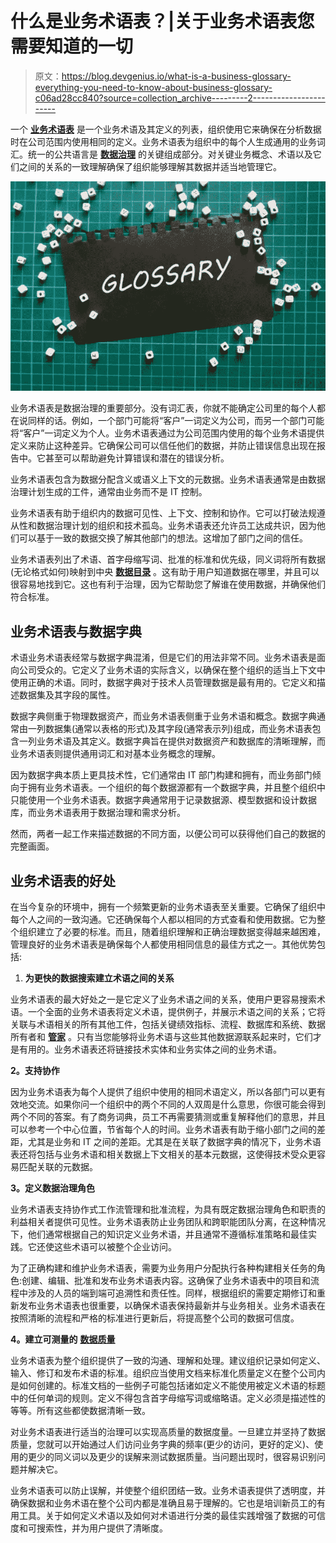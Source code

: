 # 什么是业务术语表？|关于业务术语表您需要知道的一切

> 原文：<https://blog.devgenius.io/what-is-a-business-glossary-everything-you-need-to-know-about-business-glossary-c06ad28cc840?source=collection_archive---------2----------------------->

一个 [**业务术语表**](https://www.gudusoft.com/what-is-a-data-glossary/) 是一个业务术语及其定义的列表，组织使用它来确保在分析数据时在公司范围内使用相同的定义。业务术语表为组织中的每个人生成通用的业务词汇。统一的公共语言是 [**数据治理**](https://www.gudusoft.com/what-is-data-governance/) 的关键组成部分。对关键业务概念、术语以及它们之间的关系的一致理解确保了组织能够理解其数据并适当地管理它。

![](img/ee2ccf9c8375976a85fb8ec98186f535.png)

业务术语表是数据治理的重要部分。没有词汇表，你就不能确定公司里的每个人都在说同样的话。例如，一个部门可能将“客户”一词定义为公司，而另一个部门可能将“客户”一词定义为个人。业务术语表通过为公司范围内使用的每个业务术语提供定义来防止这种差异。它确保公司可以信任他们的数据，并防止错误信息出现在报告中。它甚至可以帮助避免计算错误和潜在的错误分析。

业务术语表包含为数据分配含义或语义上下文的元数据。业务术语表通常是由数据治理计划生成的工件，通常由业务而不是 IT 控制。

业务术语表有助于组织内的数据可见性、上下文、控制和协作。它可以打破法规遵从性和数据治理计划的组织和技术孤岛。业务术语表还允许员工达成共识，因为他们可以基于一致的数据交换了解其他部门的想法。这增加了部门之间的信任。

业务术语表列出了术语、首字母缩写词、批准的标准和优先级，同义词将所有数据(无论格式如何)映射到中央 [**数据目录**](https://www.gudusoft.com/whats-data-catalog-why-data-datalog/) 。这有助于用户知道数据在哪里，并且可以很容易地找到它。这也有利于治理，因为它帮助您了解谁在使用数据，并确保他们符合标准。

## 业务术语表与数据字典

术语业务术语表经常与数据字典混淆，但是它们的用法非常不同。业务术语表是面向公司受众的。它定义了业务术语的实际含义，以确保在整个组织的适当上下文中使用正确的术语。同时，数据字典对于技术人员管理数据是最有用的。它定义和描述数据集及其字段的属性。

数据字典侧重于物理数据资产，而业务术语表侧重于业务术语和概念。数据字典通常由一列数据集(通常以表格的形式)及其字段(通常表示列)组成，而业务术语表包含一列业务术语及其定义。数据字典旨在提供对数据资产和数据库的清晰理解，而业务术语表则提供通用词汇和对基本业务概念的理解。

因为数据字典本质上更具技术性，它们通常由 IT 部门构建和拥有，而业务部门倾向于拥有业务术语表。一个组织的每个数据源都有一个数据字典，并且整个组织中只能使用一个业务术语表。数据字典通常用于记录数据源、模型数据和设计数据库，而业务术语表用于数据治理和需求分析。

然而，两者一起工作来描述数据的不同方面，以便公司可以获得他们自己的数据的完整画面。

## 业务术语表的好处

在当今复杂的环境中，拥有一个频繁更新的业务术语表至关重要。它确保了组织中每个人之间的一致沟通。它还确保每个人都以相同的方式查看和使用数据。它为整个组织建立了必要的标准。而且，随着组织理解和正确治理数据变得越来越困难，管理良好的业务术语表是确保每个人都使用相同信息的最佳方式之一。其他优势包括:

1.  **为更快的数据搜索建立术语之间的关系**

业务术语表的最大好处之一是它定义了业务术语之间的关系，使用户更容易搜索术语。一个全面的业务术语表将定义术语，提供例子，并展示术语之间的关系；它将关联与术语相关的所有其他工件，包括关键绩效指标、流程、数据库和系统、数据所有者和 [**管家**](https://www.gudusoft.com/data-stewards/) 。只有当您能够将业务术语与这些其他数据源联系起来时，它们才是有用的。业务术语表还将链接技术实体和业务实体之间的业务术语。

**2。支持协作**

因为业务术语表为每个人提供了组织中使用的相同术语定义，所以各部门可以更有效地交流。如果你问一个组织中的两个不同的人双周是什么意思，你很可能会得到两个不同的答案。有了商务词典，员工不再需要猜测或重复解释他们的意思，并且可以参考一个中心位置，节省每个人的时间。业务术语表有助于缩小部门之间的差距，尤其是业务和 IT 之间的差距。尤其是在关联了数据字典的情况下，业务术语表还将包括与业务术语和相关数据上下文相关的基本元数据，这使得技术受众更容易匹配关联的元数据。

**3。定义数据治理角色**

业务术语表支持协作式工作流管理和批准流程，为具有既定数据治理角色和职责的利益相关者提供可见性。业务术语表防止业务团队和跨职能团队分离，在这种情况下，他们通常根据自己的知识定义业务术语，并且通常不遵循标准策略和最佳实践。它还使这些术语可以被整个企业访问。

为了正确构建和维护业务术语表，需要为业务用户分配执行各种构建相关任务的角色:创建、编辑、批准和发布业务术语表内容。这确保了业务术语表中的项目和流程中涉及的人员的端到端可追溯性和责任性。同样，根据组织的需要定期修订和重新发布业务术语表也很重要，以确保术语表保持最新并与业务相关。业务术语表在按照清晰的流程和严格的标准进行更新后，将提高整个公司的数据可信度。

**4。建立可测量的** [**数据质量**](https://www.gudusoft.com/how-to-improve-data-quality/)

业务术语表为整个组织提供了一致的沟通、理解和处理。建议组织记录如何定义、输入、修订和发布术语的标准。组织应当使用文档来标准化质量定义在整个公司内是如何创建的。标准文档的一些例子可能包括诸如定义不能使用被定义术语的标题中的任何单词的规则。定义不得包含首字母缩写词或缩略语。定义必须是描述性的等等。所有这些都使数据清晰一致。

对业务术语表进行适当的治理可以实现高质量的数据度量。一旦建立并坚持了数据质量，您就可以开始通过人们访问业务字典的频率(更少的访问，更好的定义)、使用的更少的同义词以及更少的误解来测试数据质量。当问题出现时，很容易识别问题并解决它。

业务术语表可以防止误解，并使整个组织团结一致。业务术语表提供了透明度，并确保数据和业务术语在整个公司内都是准确且易于理解的。它也是培训新员工的有用工具。关于如何定义术语以及如何对术语进行分类的最佳实践增强了数据的可信度和可搜索性，并为用户提供了清晰度。